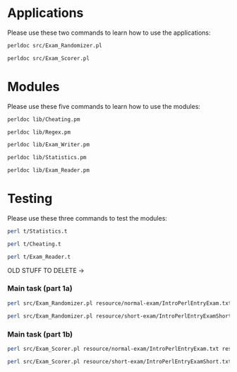 # Applications 

Please use these two commands to learn how to use the applications:

```bash
perldoc src/Exam_Randomizer.pl 
```

```bash
perldoc src/Exam_Scorer.pl
```

# Modules

Please use these five commands to learn how to use the modules:

```bash
perldoc lib/Cheating.pm
```

```bash
perldoc lib/Regex.pm
```

```bash
perldoc lib/Exam_Writer.pm
```

```bash
perldoc lib/Statistics.pm
```

```bash
perldoc lib/Exam_Reader.pm 
```

# Testing

Please use these three commands to test the modules:

```bash
perl t/Statistics.t 
```

```bash
perl t/Cheating.t
```

```bash
perl t/Exam_Reader.t
```


OLD STUFF TO DELETE ->

### Main task (part 1a)

```bash
perl src/Exam_Randomizer.pl resource/normal-exam/IntroPerlEntryExam.txt
```

```bash
perl src/Exam_Randomizer.pl resource/short-exam/IntroPerlEntryExamShort.txt
```

### Main task (part 1b)

```bash
perl src/Exam_Scorer.pl resource/normal-exam/IntroPerlEntryExam.txt resource/normal-exam/*
```

```bash
perl src/Exam_Scorer.pl resource/short-exam/IntroPerlEntryExamShort.txt resource/short-exam/*
```


